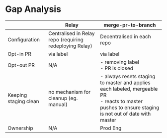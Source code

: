 # Gap Analysis

||Relay|merge-pr-to-branch|
|---|---|--|
|Configuration|Centralised in Relay repo (requiring redeploying Relay)|Decentralised in each repo|
|Opt-in PR|via label|via label|
|Opt-out PR|N/A|- removing label<br/>- PR is closed|
|Keeping staging clean|no mechanism for cleanup (eg. manual)|- always resets staging to master and applies each labeled, mergeable PR<br/>- reacts to master pushes to ensure staging is not out of date with master| 
|Ownership|N/A|Prod Eng|

